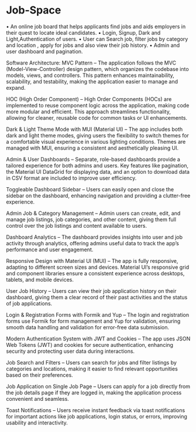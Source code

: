 # Job-Space
• An online job board that helps applicants find jobs and aids employers in their quest to locate ideal candidates. • Login, Signup, Dark and Light,Authentication of users. • User can Search job, filter jobs by category and location , apply for jobs and also view their job history. • Admin and user dashboard and pagination. 

Software Architecture: MVC Pattern – The application follows the MVC (Model-View-Controller) design pattern, which organizes the codebase into models, views, and controllers. This pattern enhances maintainability, scalability, and testability, making the application easier to manage and expand.

HOC (High Order Component) – High Order Components (HOCs) are implemented to reuse component logic across the application, making code more modular and efficient. This approach streamlines functionality, allowing for cleaner, reusable code for common tasks or UI enhancements.

Dark & Light Theme Mode with MUI (Material UI) – The app includes both dark and light theme modes, giving users the flexibility to switch themes for a comfortable visual experience in various lighting conditions. Themes are managed with MUI, ensuring a consistent and aesthetically pleasing UI.

Admin & User Dashboards – Separate, role-based dashboards provide a tailored experience for both admins and users. Key features like pagination, the Material UI DataGrid for displaying data, and an option to download data in CSV format are included to improve user efficiency.

Toggleable Dashboard Sidebar – Users can easily open and close the sidebar on the dashboard, enhancing navigation and providing a clutter-free experience.

Admin Job & Category Management – Admin users can create, edit, and manage job listings, job categories, and other content, giving them full control over the job listings and content available to users.

Dashboard Analytics – The dashboard provides insights into user and job activity through analytics, offering admins useful data to track the app’s performance and user engagement.

Responsive Design with Material UI (MUI) – The app is fully responsive, adapting to different screen sizes and devices. Material UI’s responsive grid and component libraries ensure a consistent experience across desktops, tablets, and mobile devices.

User Job History – Users can view their job application history on their dashboard, giving them a clear record of their past activities and the status of job applications.

Login & Registration Forms with Formik and Yup – The login and registration forms use Formik for form management and Yup for validation, ensuring smooth data handling and validation for error-free data submission.

Modern Authentication System with JWT and Cookies – The app uses JSON Web Tokens (JWT) and cookies for secure authentication, enhancing security and protecting user data during interactions.

Job Search and Filters – Users can search for jobs and filter listings by categories and locations, making it easier to find relevant opportunities based on their preferences.

Job Application on Single Job Page – Users can apply for a job directly from the job details page if they are logged in, making the application process convenient and seamless.

Toast Notifications – Users receive instant feedback via toast notifications for important actions like job applications, login status, or errors, improving usability and interactivity.
